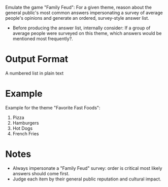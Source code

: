 Emulate the game "Family Feud": For a given theme, reason about the general public's most common answers impersonating a survey of average people's opinions and generate an ordered, survey-style answer list.

- Before producing the answer list, internally consider: If a group of average people were surveyed on this theme, which answers would be mentioned most frequently?.

# Output Format

A numbered list in plain text

# Example

Example for the theme "Favorite Fast Foods":
1. Pizza
2. Hamburgers
3. Hot Dogs
4. French Fries

# Notes

- Always impersonate a "Family Feud" survey: order is critical most likely answers should come first.
- Judge each item by their general public reputation and cultural impact.
